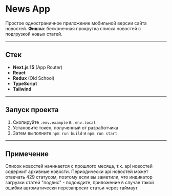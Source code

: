 # News App

Простое одностраничное приложение мобильной версии сайта новостей. **Фишка**: бесконечная прокрутка списка новостей с подгрузкой новых статей.

---

## Стек

- **Next.js 15** (App Router)
- **React**
- **Redux** (Old School)
- **TypeScript**
- **Tailwind**

---

## Запуск проекта

1. Скопируйте `.env.example` в `.env.local`
2. Установите токен, полученный от разработчика
3. Затем выполните `npm run build` и `npm run start`

---

## Примечение
Список новостей начинается с прошлого месяца, т.к. api новостей содержит архивные новости.
Периодически api новостей может отвечать 429 статусом, поэтому если вы заметили, что индикатор загрузки статей "подвис" - подождите, приложение в случае такой ошибки автоматически перезапросит статьи через таймаут